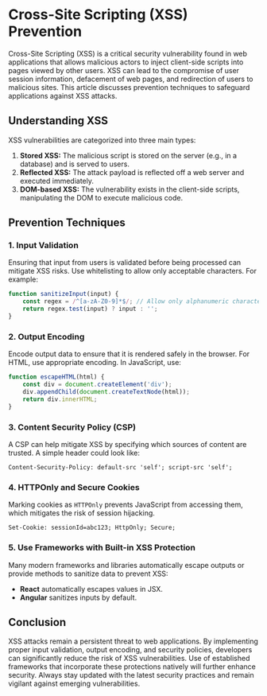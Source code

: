 # Cross-Site Scripting (XSS) Prevention

Cross-Site Scripting (XSS) is a critical security vulnerability found in web applications that allows malicious actors to inject client-side scripts into pages viewed by other users. XSS can lead to the compromise of user session information, defacement of web pages, and redirection of users to malicious sites. This article discusses prevention techniques to safeguard applications against XSS attacks.

## Understanding XSS

XSS vulnerabilities are categorized into three main types:

1. **Stored XSS:** The malicious script is stored on the server (e.g., in a database) and is served to users.
2. **Reflected XSS:** The attack payload is reflected off a web server and executed immediately.
3. **DOM-based XSS:** The vulnerability exists in the client-side scripts, manipulating the DOM to execute malicious code.

## Prevention Techniques

### 1. Input Validation
Ensuring that input from users is validated before being processed can mitigate XSS risks. Use whitelisting to allow only acceptable characters. For example:
```javascript
function sanitizeInput(input) {
    const regex = /^[a-zA-Z0-9]*$/; // Allow only alphanumeric characters
    return regex.test(input) ? input : '';
}
```

### 2. Output Encoding
Encode output data to ensure that it is rendered safely in the browser. For HTML, use appropriate encoding. In JavaScript, use:
```javascript
function escapeHTML(html) {
    const div = document.createElement('div');
    div.appendChild(document.createTextNode(html));
    return div.innerHTML;
}
```

### 3. Content Security Policy (CSP)
A CSP can help mitigate XSS by specifying which sources of content are trusted. A simple header could look like:
```
Content-Security-Policy: default-src 'self'; script-src 'self';
```

### 4. HTTPOnly and Secure Cookies
Marking cookies as `HTTPOnly` prevents JavaScript from accessing them, which mitigates the risk of session hijacking.
```http
Set-Cookie: sessionId=abc123; HttpOnly; Secure;
```

### 5. Use Frameworks with Built-in XSS Protection
Many modern frameworks and libraries automatically escape outputs or provide methods to sanitize data to prevent XSS:
- **React** automatically escapes values in JSX.
- **Angular** sanitizes inputs by default.

## Conclusion
XSS attacks remain a persistent threat to web applications. By implementing proper input validation, output encoding, and security policies, developers can significantly reduce the risk of XSS vulnerabilities. Use of established frameworks that incorporate these protections natively will further enhance security. Always stay updated with the latest security practices and remain vigilant against emerging vulnerabilities.
